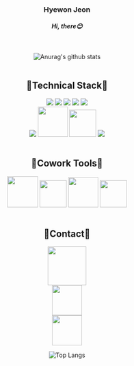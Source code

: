 
<div align="center">

### Hyewon Jeon

##### Hi, there😊


<br>

![Anurag's github stats](https://github-readme-stats.vercel.app/api?username=hyennii&show_icons=true&theme=react)
<br />
<br />

## 🌵Technical Stack🌵

<img src="https://img.shields.io/badge/HTML-E34F26?style=flat-square&logo=HTML5&logoColor=white"/>
<img src="https://img.shields.io/badge/CSS3-F68212?style=flat-square&logo=CSS3&logoColor=white"/>
<img src="https://img.shields.io/badge/SCSS-CC6699?style=flat-square&logo=Sass&logoColor=white"/>
<img src="https://img.shields.io/badge/JavaScript-F7DF1E?style=flat-square&logo=JavaScript&logoColor=white"/>
<img src="https://img.shields.io/badge/VSCode-007ACC?style=flat-square&logo=VSCode&logoColor=white"/>
<br>
<img src="https://img.shields.io/badge/phpStorm-000000?style=flat-square&logo=phpStorm&logoColor=white"/>
<img src="https://img.shields.io/badge/jquery-0769AD?style=for-the-badge&logo=jquery&logoColor=white" width="70">
<img src="https://img.shields.io/badge/React-61DAFB?style=for-the-badge&logo=react&logoColor=black" width="63">
<img src="https://img.shields.io/badge/Python-3776AB?style=flat-square&logo=python&logoColor=white"/>


<br />
<br />

## 🎠Cowork Tools🎠

<img src="https://img.shields.io/badge/github-181717?style=for-the-badge&logo=github&logoColor=white" width="72">
<img src="https://img.shields.io/badge/gitlab-FC6D26?style=for-the-badge&logo=gitlab&logoColor=white" width="63">
<img src="https://img.shields.io/badge/notion-000000?style=for-the-badge&logo=notion&logoColor=white" width="70">
<img src="https://img.shields.io/badge/slack-4A154B?style=for-the-badge&logo=slack&logoColor=white" width="63">

<br />
<br />

## 🚗Contact🚗

<a href="https://www.instagram.com/hye__nnii/" target="_blank">
    <img src="https://img.shields.io/badge/instagram-E4405F?style=for-the-badge&logo=instagram&logoColor=white" width="90">
</a>

<br>

<a href="mailto:jhyewon4170@gmail.com" target="_blank">
    <img src="https://img.shields.io/badge/gmail-EA4335?style=for-the-badge&logo=gmail&logoColor=black" width="70">
</a>

<br>

<a href="https://velog.io/@hyennii/posts" target="_blank">
    <img src="https://img.shields.io/badge/velog-20C997?style=for-the-badge&logo=velog&logoColor=black" width="70">
</a>

<br>

![Top Langs](https://github-readme-stats.vercel.app/api/top-langs/?username=hyennii&layout=compact&theme=react)</div>
